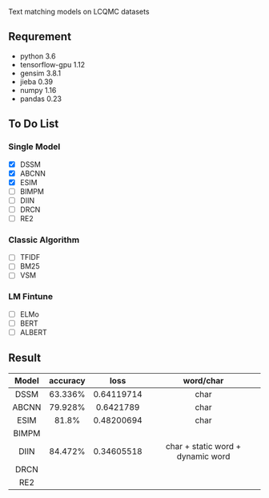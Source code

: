Text matching models on LCQMC datasets

## Requrement
- python 3.6
- tensorflow-gpu 1.12
- gensim 3.8.1
- jieba 0.39
- numpy 1.16
- pandas 0.23

## To Do List
### Single Model
- [x] DSSM
- [x] ABCNN
- [x] ESIM
- [ ] BIMPM
- [ ] DIIN
- [ ] DRCN
- [ ] RE2
### Classic Algorithm
- [ ] TFIDF
- [ ] BM25
- [ ] VSM
### LM Fintune
- [ ] ELMo
- [ ] BERT
- [ ] ALBERT

## Result
Model| accuracy | loss | word/char 
:-: | :-: | :-: | :-: | 
DSSM | 63.336% |  0.64119714  | char
ABCNN | 79.928% | 0.6421789 |  char
ESIM | 81.8% | 0.48200694 |  char
BIMPM |  |  |  
DIIN | 84.472% | 0.34605518 |  char + static word + dynamic word
DRCN |  |  |  
RE2 |  |  |  
